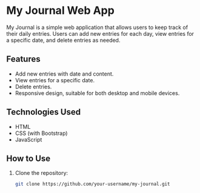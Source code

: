 # My Journal Web App

My Journal is a simple web application that allows users to keep track of their daily entries. Users can add new entries for each day, view entries for a specific date, and delete entries as needed.

## Features

- Add new entries with date and content.
- View entries for a specific date.
- Delete entries.
- Responsive design, suitable for both desktop and mobile devices.

## Technologies Used

- HTML
- CSS (with Bootstrap)
- JavaScript

## How to Use

1. Clone the repository:

   ```bash
   git clone https://github.com/your-username/my-journal.git

